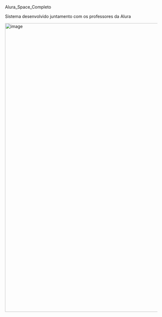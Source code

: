 Alura_Space_Completo

Sistema desenvolvido juntamento com os professores da Alura

<img width="953" alt="image" src="https://github.com/DanielMigue/Alura_Space_Completo/assets/117693873/3e99c001-1b10-493b-91b3-7ef4f9b6866f">


